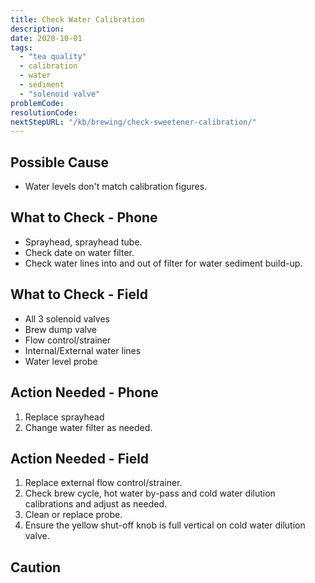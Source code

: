 ```yaml
---
title: Check Water Calibration
description:
date: 2020-10-01
tags:
  - "tea quality"
  - calibration
  - water
  - sediment
  - "solenoid valve"
problemCode: 
resolutionCode: 
nextStepURL: "/kb/brewing/check-sweetener-calibration/"
---
```

## Possible Cause

- Water levels don't match calibration figures.

## What to Check - Phone

- Sprayhead, sprayhead tube.
- Check date on water filter.
- Check water lines into and out of filter for water sediment build-up.

## What to Check - Field

- All 3 solenoid valves
- Brew dump valve
- Flow control/strainer
- Internal/External water lines
- Water level probe

## Action Needed - Phone

1) Replace sprayhead
2) Change water filter as needed.

## Action Needed - Field

1) Replace external flow control/strainer.
2) Check brew cycle, hot water by-pass and cold water dilution calibrations and adjust as needed.
3) Clean or replace probe.
4) Ensure the yellow shut-off knob is full vertical on cold water dilution valve.

## Caution
